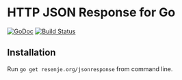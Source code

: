 # HTTP JSON Response for Go

[![GoDoc](https://godoc.org/resenje.org/jsonresponse?status.svg)](https://godoc.org/resenje.org/jsonresponse)
[![Build Status](https://travis-ci.org/janos/jsonresponse.svg?branch=master)](https://travis-ci.org/janos/jsonresponse)

## Installation

Run `go get resenje.org/jsonresponse` from command line.
